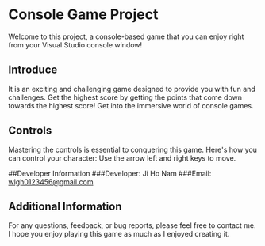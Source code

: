 # Console Game Project

Welcome to this project, a console-based game that you can enjoy right from your Visual Studio console window!

## Introduce

It is an exciting and challenging game designed to provide you with fun and challenges. Get the highest score by getting the points that come down towards the highest score! Get into the immersive world of console games.

## Controls

Mastering the controls is essential to conquering this game. Here's how you can control your character:
Use the arrow left and right keys to move.

##Developer Information
###Developer: Ji Ho Nam
###Email: wlgh0123456@gmail.com

## Additional Information

For any questions, feedback, or bug reports, please feel free to contact me. I hope you enjoy playing this game as much as I enjoyed creating it.
